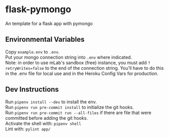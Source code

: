 # flask-pymongo
An template for a flask app with pymongo

## Environmental Variables
Copy `example.env` to `.env`.  
Put your mongo connection string into `.env` where indicated.  
Note: in order to use mLab's sandbox (free) instance, you must add `?retryWrites=false` to the end of the connection string. You'll have to do this in the .env file for local use and in the Heroku Config Vars for production.

## Dev Instructions
Run `pipenv install --dev` to install the env.  
Run `pipenv run pre-commit install` to initialize the git hooks.  
Run `pipenv run pre-commit run --all-files` if there are file that were committed before adding the git hooks.  
Activate the shell with: `pipenv shell`  
Lint with: `pylint app/`